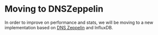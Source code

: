 # Moving to DNSZeppelin

In order to improve on performance and stats, we will be moving to a new implementation based on [DNS Zeppelin](https://github.com/niclabs/dnszeppelin) and InfluxDB.
